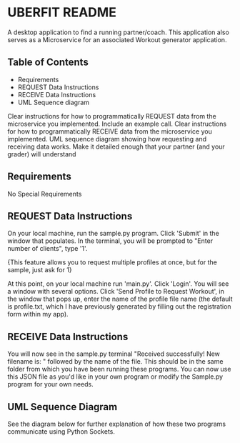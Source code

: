 # UBERFIT README
A desktop application to find a running partner/coach. This application also serves as a 
Microservice for an associated Workout generator application.

## Table of Contents

- Requirements
- REQUEST Data Instructions
- RECEIVE Data Instructions
- UML Sequence diagram

Clear instructions for how to programmatically REQUEST data from the microservice you implemented. Include an example call.
Clear instructions for how to programmatically RECEIVE data from the microservice you implemented.
UML sequence diagram showing how requesting and receiving data works. Make it detailed enough that your partner (and your grader) will understand
## Requirements 
No Special Requirements

## REQUEST Data Instructions
On your local machine, run the sample.py program. Click 'Submit' in the window that populates.
In the terminal, you will be prompted to "Enter number of clients", type '1'.

{This feature allows you to request multiple profiles at once, but for the sample, just ask for 1}

At this point, on your local machine run 'main.py'. Click 'Login'. You will see a window with several
options. Click 'Send Profile to Request Workout', in the window that pops up, enter the name of the profile
file name (the default is profile.txt, which I have previously generated by filling out the registration form
within my app).

## RECEIVE Data Instructions
You will now see in the sample.py terminal "Received successfully! New filename is: " followed by the name of the
file. This should be in the same folder from which you have been running these programs. You can now use this JSON file 
as you'd like in your own program or modify the Sample.py program for your own needs.

## UML Sequence Diagram 
See the diagram below for further explanation of how these two programs communicate using Python Sockets. 

